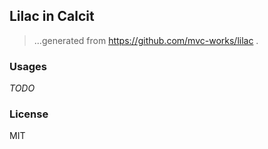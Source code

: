
Lilac in Calcit
----

> ...generated from https://github.com/mvc-works/lilac .

### Usages

_TODO_

### License

MIT

